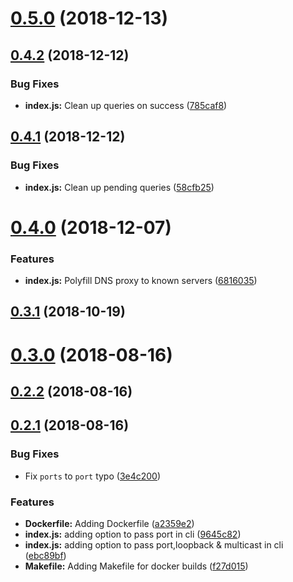 # [0.5.0](https://github.com/AraBlocks/ara-network-node-dns/compare/0.4.2...0.5.0) (2018-12-13)



## [0.4.2](https://github.com/AraBlocks/ara-network-node-dns/compare/0.4.1...0.4.2) (2018-12-12)


### Bug Fixes

* **index.js:** Clean up queries on success ([785caf8](https://github.com/AraBlocks/ara-network-node-dns/commit/785caf8))



## [0.4.1](https://github.com/AraBlocks/ara-network-node-dns/compare/0.4.0...0.4.1) (2018-12-12)


### Bug Fixes

* **index.js:** Clean up pending queries ([58cfb25](https://github.com/AraBlocks/ara-network-node-dns/commit/58cfb25))



# [0.4.0](https://github.com/AraBlocks/ara-network-node-dns/compare/0.3.1...0.4.0) (2018-12-07)


### Features

* **index.js:** Polyfill DNS proxy to known servers ([6816035](https://github.com/AraBlocks/ara-network-node-dns/commit/6816035))



## [0.3.1](https://github.com/AraBlocks/ara-network-node-dns/compare/0.3.0...0.3.1) (2018-10-19)



# [0.3.0](https://github.com/AraBlocks/ara-network-node-dns/compare/0.2.2...0.3.0) (2018-08-16)



## [0.2.2](https://github.com/AraBlocks/ara-network-node-dns/compare/0.2.1...0.2.2) (2018-08-16)



## [0.2.1](https://github.com/AraBlocks/ara-network-node-dns/compare/9645c82...0.2.1) (2018-08-16)


### Bug Fixes

* Fix `ports` to `port` typo ([3e4c200](https://github.com/AraBlocks/ara-network-node-dns/commit/3e4c200))


### Features

* **Dockerfile:** Adding Dockerfile ([a2359e2](https://github.com/AraBlocks/ara-network-node-dns/commit/a2359e2))
* **index.js:** adding option to pass port in cli ([9645c82](https://github.com/AraBlocks/ara-network-node-dns/commit/9645c82))
* **index.js:** adding option to pass port,loopback & multicast in cli ([ebc89bf](https://github.com/AraBlocks/ara-network-node-dns/commit/ebc89bf))
* **Makefile:** Adding Makefile for docker builds ([f27d015](https://github.com/AraBlocks/ara-network-node-dns/commit/f27d015))



